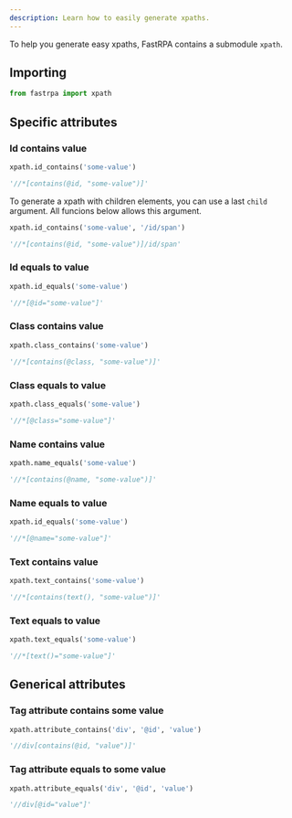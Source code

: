 ```yaml
---
description: Learn how to easily generate xpaths.
---
```


To help you generate easy xpaths, FastRPA contains a submodule `xpath`.

## Importing

```python linenums="1"
from fastrpa import xpath
```

## Specific attributes

### Id contains value

```python linenums="1"
xpath.id_contains('some-value')
```

```python title="Output"
'//*[contains(@id, "some-value")]'
```

To generate a xpath with children elements, you can use a last `child` argument. All funcions below allows this argument.

```python linenums="1"
xpath.id_contains('some-value', '/id/span')
```

```python title="Output"
'//*[contains(@id, "some-value")]/id/span'
```

### Id equals to value

```python linenums="1"
xpath.id_equals('some-value')
```

```python title="Output"
'//*[@id="some-value"]'
```

### Class contains value

```python linenums="1"
xpath.class_contains('some-value')
```

```python title="Output"
'//*[contains(@class, "some-value")]'
```

### Class equals to value

```python linenums="1"
xpath.class_equals('some-value')
```

```python title="Output"
'//*[@class="some-value"]'
```

### Name contains value

```python linenums="1"
xpath.name_equals('some-value')
```

```python title="Output"
'//*[contains(@name, "some-value")]'
```

### Name equals to value

```python linenums="1"
xpath.id_equals('some-value')
```

```python title="Output"
'//*[@name="some-value"]'
```

### Text contains value

```python linenums="1"
xpath.text_contains('some-value')
```

```python title="Output"
'//*[contains(text(), "some-value")]'
```

### Text equals to value

```python linenums="1"
xpath.text_equals('some-value')
```

```python title="Output"
'//*[text()="some-value"]'
```

## Generical attributes

### Tag attribute contains some value

```python linenums="1"
xpath.attribute_contains('div', '@id', 'value')
```

```python title="Output"
'//div[contains(@id, "value")]'
```

### Tag attribute equals to some value

```python linenums="1"
xpath.attribute_equals('div', '@id', 'value')
```

```python title="Output"
'//div[@id="value"]'
```